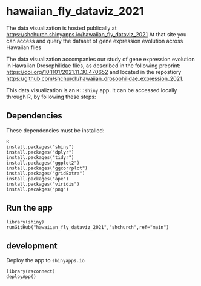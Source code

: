 # hawaiian_fly_dataviz_2021

The data visualization is hosted publically at https://shchurch.shinyapps.io/hawaiian_fly_dataviz_2021
At that site you can access and query the dataset of gene expression evolution across Hawaiian flies

The data visualization accompanies our study of gene expression evolution in Hawaiian Drosophilidae flies,
as described in the following preprint: https://doi.org/10.1101/2021.11.30.470652
and located in the repostiory https://github.com/shchurch/hawaiian_drosophilidae_expression_2021.

This data visualization is an `R::shiny` app. It can be accessed locally through R, by following these steps:

## Dependencies
These dependencies must be installed:

```
R
install.packages("shiny")
install.packages("dplyr")
install.packages("tidyr")
install.packages("ggplot2")
install.packages("ggcorrplot")
install.packages("gridExtra")
install.packages("ape")
install.packages("viridis")
install.pacakges("png")
```

## Run the app
```
library(shiny)
runGitHub("hawaiian_fly_dataviz_2021","shchurch",ref="main")
```

## development

Deploy the app to `shinyapps.io`

```
library(rsconnect)
deployApp()
```


